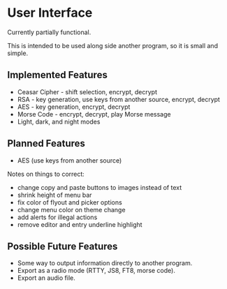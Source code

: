 # User Interface
Currently partially functional.

This is intended to be used along side another program, so it is small and simple.

## Implemented Features
- Ceasar Cipher - shift selection, encrypt, decrypt
- RSA - key generation, use keys from another source, encrypt, decrypt
- AES - key generation, encrypt, decrypt
- Morse Code - encrypt, decrypt, play Morse message
- Light, dark, and night modes 

## Planned Features
- AES (use keys from another source)

Notes on things to correct:
- change copy and paste buttons to images instead of text
- shrink height of menu bar
- fix color of flyout and picker options
- change menu color on theme change
- add alerts for illegal actions
- remove editor and entry underline highlight

## Possible Future Features
- Some way to output information directly to another program.
- Export as a radio mode (RTTY, JS8, FT8, morse code).
- Export an audio file.
